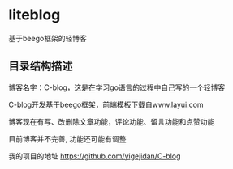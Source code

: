 # liteblog
基于beego框架的轻博客

## 目录结构描述  
博客名字：C-blog，这是在学习go语言的过程中自己写的一个轻博客

C-blog开发基于beego框架，前端模板下载自www.layui.com

博客现在有写、改删除文章功能，评论功能、留言功能和点赞功能

目前博客并不完善, 功能还可能有调整

我的项目的地址 https://github.com/yigejidan/C-blog 

           
